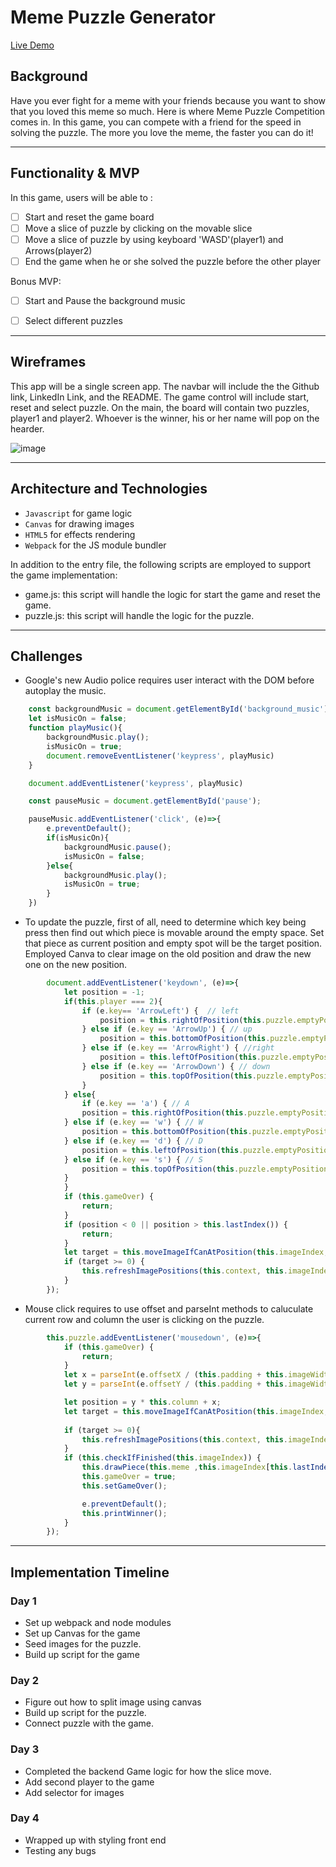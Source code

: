 # Meme Puzzle Generator
[Live Demo](https://kaizhu94.github.io/Kai_Zhu_JS_Project/)

## Background
Have you ever fight for a meme with your friends because you want to show that you loved this meme so much. Here is where Meme Puzzle Competition comes in. In this game, you can compete with a friend for the speed in solving the puzzle. The more you love the meme, the faster you can do it!

***

## Functionality & MVP
In this game, users will be able to :
* [ ] Start and reset the game board
* [ ] Move a slice of puzzle by clicking on the movable slice
* [ ] Move a slice of puzzle by using keyboard 'WASD'(player1) and Arrows(player2)
* [ ] End the game when he or she solved the puzzle before the other player

Bonus MVP:
* [ ] Start and Pause the background music
* [ ] Select different puzzles


***

## Wireframes
This app will be a single screen app. The navbar will include the the Github link, LinkedIn Link, and the README. The game control will include start, reset and select puzzle. On the main, the board will contain two puzzles, player1 and player2. Whoever is the winner, his or her name will pop on the hearder.


![image](https://user-images.githubusercontent.com/71399999/107162237-cc9c1700-696f-11eb-8ed2-b1547b1cafda.png)


***

## Architecture and Technologies
* `Javascript` for game logic
* `Canvas` for drawing images
* `HTML5` for effects rendering
* `Webpack` for the JS module bundler

In addition to the entry file, the following scripts are employed to support the game implementation:
* game.js: this script will handle the logic for start the game and reset the game.
* puzzle.js: this script will handle the logic for the puzzle.


***

## Challenges
* Google's new Audio police requires user interact with the DOM before autoplay the music.
```Javascript
    const backgroundMusic = document.getElementById('background_music')
    let isMusicOn = false;
    function playMusic(){
        backgroundMusic.play();
        isMusicOn = true;
        document.removeEventListener('keypress', playMusic)
    }

    document.addEventListener('keypress', playMusic)

    const pauseMusic = document.getElementById('pause');

    pauseMusic.addEventListener('click', (e)=>{
        e.preventDefault();
        if(isMusicOn){
            backgroundMusic.pause();
            isMusicOn = false;
        }else{
            backgroundMusic.play();
            isMusicOn = true;
        }
    })
```
* To update the puzzle, first of all, need to determine which key being press then find out which piece is movable around the empty space. Set that piece as current position and empty spot will be the target position. Employed Canva to clear image on the old position and draw the new one on the new position.
```Javascript
        document.addEventListener('keydown', (e)=>{      
            let position = -1;
            if(this.player === 2){
                if (e.key== 'ArrowLeft') {  // left
                    position = this.rightOfPosition(this.puzzle.emptyPosition);
                } else if (e.key == 'ArrowUp') { // up
                    position = this.bottomOfPosition(this.puzzle.emptyPosition);
                } else if (e.key == 'ArrowRight') { //right
                    position = this.leftOfPosition(this.puzzle.emptyPosition);
                } else if (e.key == 'ArrowDown') { // down
                    position = this.topOfPosition(this.puzzle.emptyPosition);
                }
            } else{
                if (e.key == 'a') { // A
                position = this.rightOfPosition(this.puzzle.emptyPosition);
            } else if (e.key == 'w') { // W
                position = this.bottomOfPosition(this.puzzle.emptyPosition);
            } else if (e.key == 'd') { // D
                position = this.leftOfPosition(this.puzzle.emptyPosition);
            } else if (e.key == 's') { // S
                position = this.topOfPosition(this.puzzle.emptyPosition);
            }
            }
            if (this.gameOver) {
                return;
            }
            if (position < 0 || position > this.lastIndex()) {
                return;
            } 
            let target = this.moveImageIfCanAtPosition(this.imageIndex, this.puzzle, position);
            if (target >= 0) {
                this.refreshImagePositions(this.context, this.imageIndex, position, target);
            }
        });
```
* Mouse click requires to use offset and parseInt methods to caluculate current row and column the user is clicking on the puzzle.
```javascript
        this.puzzle.addEventListener('mousedown', (e)=>{
            if (this.gameOver) {
                return;
            }
            let x = parseInt(e.offsetX / (this.padding + this.imageWidth));
            let y = parseInt(e.offsetY / (this.padding + this.imageWidth));

            let position = y * this.column + x;
            let target = this.moveImageIfCanAtPosition(this.imageIndex, this.puzzle, position);
            
            if (target >= 0){
                this.refreshImagePositions(this.context, this.imageIndex, position, target);
            }
            if (this.checkIfFinished(this.imageIndex)) {
                this.drawPiece(this.meme ,this.imageIndex[this.lastIndex()], this.lastIndex());
                this.gameOver = true;
                this.setGameOver();

                e.preventDefault();
                this.printWinner();
            }
        });
```
***

## Implementation Timeline
### Day 1
* Set up webpack and node modules
* Set up Canvas for the game
* Seed images for the puzzle.
* Build up script for the game

### Day 2
* Figure out how to split image using canvas
* Build up script for the puzzle.
* Connect puzzle with the game.

### Day 3
* Completed the backend Game logic for how the slice move.
* Add second player to the game
* Add selector for images

### Day 4
* Wrapped up with styling front end 
* Testing any bugs


